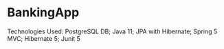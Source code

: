 # BankingApp



Technologies Used:
PostgreSQL DB;
Java 11;
JPA with Hibernate;
Spring 5 MVC;
Hibernate 5;
Junit 5
